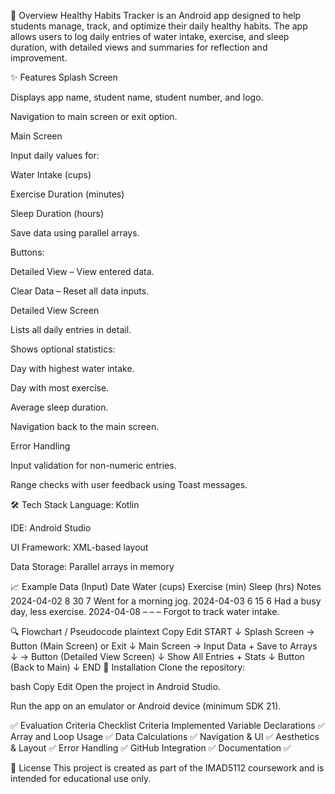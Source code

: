 📱 Overview
Healthy Habits Tracker is an Android app designed to help students manage, track, and optimize their daily healthy habits. The app allows users to log daily entries of water intake, exercise, and sleep duration, with detailed views and summaries for reflection and improvement.

✨ Features
Splash Screen

Displays app name, student name, student number, and logo.

Navigation to main screen or exit option.

Main Screen

Input daily values for:

Water Intake (cups)

Exercise Duration (minutes)

Sleep Duration (hours)

Save data using parallel arrays.

Buttons:

Detailed View – View entered data.

Clear Data – Reset all data inputs.

Detailed View Screen

Lists all daily entries in detail.

Shows optional statistics:

Day with highest water intake.

Day with most exercise.

Average sleep duration.

Navigation back to the main screen.

Error Handling

Input validation for non-numeric entries.

Range checks with user feedback using Toast messages.

🛠 Tech Stack
Language: Kotlin

IDE: Android Studio

UI Framework: XML-based layout

Data Storage: Parallel arrays in memory

📈 Example Data (Input)
Date	Water (cups)	Exercise (min)	Sleep (hrs)	Notes
2024-04-02	8	30	7	Went for a morning jog.
2024-04-03	6	15	6	Had a busy day, less exercise.
2024-04-08	–	–	–	Forgot to track water intake.

🔍 Flowchart / Pseudocode
plaintext
Copy
Edit
START
↓
Splash Screen → Button (Main Screen) or Exit
↓
Main Screen → Input Data + Save to Arrays
   ↓
   → Button (Detailed View Screen)
       ↓
       Show All Entries + Stats
       ↓
       Button (Back to Main)
↓
END
💾 Installation
Clone the repository:

bash
Copy
Edit
Open the project in Android Studio.

Run the app on an emulator or Android device (minimum SDK 21).

✅ Evaluation Criteria Checklist
Criteria	Implemented
Variable Declarations	✅
Array and Loop Usage	✅
Data Calculations	✅
Navigation & UI	✅
Aesthetics & Layout	✅
Error Handling	✅
GitHub Integration	✅
Documentation	✅

🧠 License
This project is created as part of the IMAD5112 coursework and is intended for educational use only.
